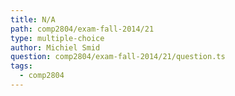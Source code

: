 ```yaml
---
title: N/A
path: comp2804/exam-fall-2014/21
type: multiple-choice
author: Michiel Smid
question: comp2804/exam-fall-2014/21/question.ts
tags:
  - comp2804
---
```

